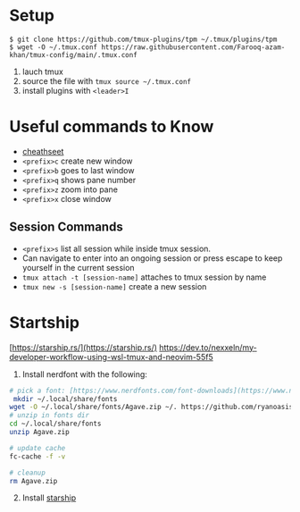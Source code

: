 # Setup 
```
$ git clone https://github.com/tmux-plugins/tpm ~/.tmux/plugins/tpm
$ wget -O ~/.tmux.conf https://raw.githubusercontent.com/Farooq-azam-khan/tmux-config/main/.tmux.conf 
```
1. lauch tmux
2. source the file with `tmux source ~/.tmux.conf`
3. install plugins with `<leader>I`

# Useful commands to Know
* [cheathseet](https://tmuxcheatsheet.com/)
* `<prefix>c` create new window
* `<prefix>b` goes to last window
* `<prefix>q` shows pane number
* `<prefix>z` zoom into pane
* `<prefix>x` close window

## Session Commands
* `<prefix>s` list all session while inside tmux session.
 * Can navigate to enter into an ongoing session or press escape to keep yourself in the current session
* `tmux attach -t [session-name]` attaches to tmux session by name
* `tmux new -s [session-name]` create a new session

  
# Startship
[https://starship.rs/](https://starship.rs/)
https://dev.to/nexxeln/my-developer-workflow-using-wsl-tmux-and-neovim-55f5
1. Install nerdfont with the following: 
```bash
# pick a font: [https://www.nerdfonts.com/font-downloads](https://www.nerdfonts.com/font-downloads)
 mkdir ~/.local/share/fonts
wget -O ~/.local/share/fonts/Agave.zip ~/. https://github.com/ryanoasis/nerd-fonts/releases/download/v3.2.1/Agave.zip
# unzip in fonts dir 
cd ~/.local/share/fonts
unzip Agave.zip

# update cache 
fc-cache -f -v

# cleanup
rm Agave.zip
```

2. Install [starship](https://starship.rs/guide)

